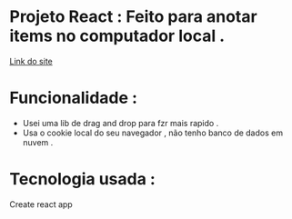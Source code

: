 # Projeto React : Feito para anotar items no computador local .
[Link do site](https://blocodenotasaqui.netlify.app/)
# Funcionalidade :
- Usei uma lib de drag and drop para fzr mais rapido .
- Usa o cookie local do seu navegador , não tenho banco de dados em nuvem .
# Tecnologia usada :
 Create react app 
